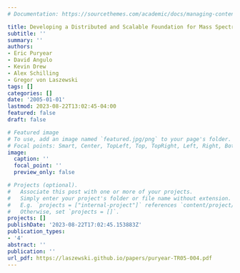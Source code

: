```yaml
---
# Documentation: https://sourcethemes.com/academic/docs/managing-content/

title: Developing a Distributed and Scalable Foundation for Mass Spectrometry Data
subtitle: ''
summary: ''
authors:
- Eric Puryear
- David Angulo
- Kevin Drew
- Alex Schilling
- Gregor von Laszewski
tags: []
categories: []
date: '2005-01-01'
lastmod: 2023-08-22T13:02:45-04:00
featured: false
draft: false

# Featured image
# To use, add an image named `featured.jpg/png` to your page's folder.
# Focal points: Smart, Center, TopLeft, Top, TopRight, Left, Right, BottomLeft, Bottom, BottomRight.
image:
  caption: ''
  focal_point: ''
  preview_only: false

# Projects (optional).
#   Associate this post with one or more of your projects.
#   Simply enter your project's folder or file name without extension.
#   E.g. `projects = ["internal-project"]` references `content/project/deep-learning/index.md`.
#   Otherwise, set `projects = []`.
projects: []
publishDate: '2023-08-22T17:02:45.153883Z'
publication_types:
- '4'
abstract: ''
publication: ''
url_pdf: https://laszewski.github.io/papers/puryear-TR05-004.pdf
---
```

